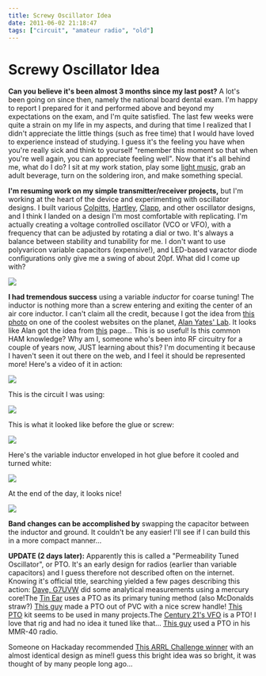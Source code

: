 ```yaml
---
title: Screwy Oscillator Idea
date: 2011-06-02 21:18:47
tags: ["circuit", "amateur radio", "old"]
---
```


# Screwy Oscillator Idea

__Can you believe it's been almost 3 months since my last post?__ A lot's been going on since then, namely the national board dental exam. I'm happy to report I prepared for it and performed above and beyond my expectations on the exam, and I'm quite satisfied.  The last few weeks were quite a strain on my life in my aspects, and during that time I realized that I didn't appreciate the little things (such as free time) that I would have loved to experience instead of studying. I guess it's the feeling you have when you're really sick and think to yourself "remember this moment so that when you're well again, you can appreciate feeling well". Now that it's all behind me, what do I do?  I sit at my work station, play some [light music](http://www.youtube.com/watch?v=7nmTRZLLO2M), grab an adult beverage, turn on the soldering iron, and make something special.

__I'm resuming work on my simple transmitter/receiver projects,__ but I'm working at the heart of the device and experimenting with oscillator designs. I built various [Colpitts](http://en.wikipedia.org/wiki/Colpitts_oscillator), [Hartley](http://en.wikipedia.org/wiki/Hartley_oscillator), [Clapp](http://en.wikipedia.org/wiki/Clapp_oscillator), and other oscillator designs, and I think I landed on a design I'm most comfortable with replicating. I'm actually creating a voltage controlled oscillator (VCO or VFO), with a frequency that can be adjusted by rotating a dial or two. It's always a balance between stability and tunability for me. I don't want to use polyvaricon variable capacitors (expensive!), and LED-based varactor diode configurations only give me a swing of about 20pf. What did I come up with?

<div class="text-center img-border">

[![](DSCN1335_thumb.jpg)](DSCN1335.jpg)

</div>

__I had tremendous success__ using a variable _inductor_ for coarse tuning! The inductor is nothing more than a screw entering and exiting the center of an air core inductor. I can't claim all the credit, because I got the idea from [this photo](http://www.vk2zay.net/article/45) on one of the coolest websites on the planet, [Alan Yates' Lab](http://www.vk2zay.net). It looks like Alan got the idea from [this](http://www.wa6otp.com/pto.htm) page... This is so useful! Is this common HAM knowledge? Why am I, someone who's been into RF circuitry for a couple of years now, JUST learning about this? I'm documenting it because I haven't seen it out there on the web, and I feel it should be represented more! Here's a video of it in action:

![](https://www.youtube.com/embed/5JjF8-hjL9E)

This is the circuit I was using: 

<div class="text-center img-border">

[![](DSCN1334_thumb.jpg)](DSCN1334.jpg)

</div>

This is what it looked like before the glue or screw: 

<div class="text-center img-border">

[![](DSCN1307_thumb.jpg)](DSCN1307.jpg)

</div>

Here's the variable inductor enveloped in hot glue before it cooled and turned white: 

<div class="text-center img-border">

[![](DSCN1316_thumb.jpg)](DSCN1316.jpg)

</div>

At the end of the day, it looks nice! 


<div class="text-center img-border">

[![](DSCN1339_thumb.jpg)](DSCN1339.jpg)

</div>

__Band changes can be accomplished by__ swapping the capacitor between the inductor and ground. It couldn't be any easier! I'll see if I can build this in a more compact manner...

**UPDATE (2 days later):** Apparently this is called a "Permeability Tuned Oscillator", or PTO. It's an early design for radios (earlier than variable capacitors) and I guess therefore not described often on the internet. Knowing it's official title, searching yielded a few pages describing this action: [Dave, G7UVW](http://webshed.org/wiki/Mercury_PTO) did some analytical measurements using a mercury core!The [Tin Ear](http://www.amqrp.org/kits/tin_ear/index.html) uses a PTO as its primary tuning method (also McDonalds straw?) [This guy](http://www.geocities.ws/k7hkl_arv/PTO_Simplified_Mechanicals.html) made a PTO out of PVC with a nice screw handle! [This PTO](http://www.wa6otp.com/pto.htm) kit seems to be used in many projects.The [Century 21's VFO](http://www.io.com/~n5fc/c21_pto.htm) is a PTO! I love that rig and had no idea it tuned like that... [This guy](http://kd1jv.qrpradio.com/ARRLHBC/ARRL_MMR40.html) used a PTO in his MMR-40 radio.

Someone on Hackaday recommended [This ARRL Challenge winner](http://www.arrl.org/files/file/QST/Homebrew%20Challenge/HBC%201%20Winner-KD1JV.pdf) with an almost identical design as mine!I guess this bright idea was so bright, it was thought of by many people long ago...